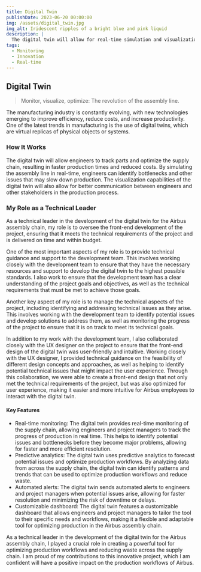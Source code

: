 ```yaml
---
title: Digital Twin
publishDate: 2023-06-20 00:00:00
img: /assets/digital_twin.jpg
img_alt: Iridescent ripples of a bright blue and pink liquid
description: |
  The digital twin will allow for real-time simulation and visualization of the assembly line, improving efficiency and reducing errors.
tags:
  - Monitoring
  - Innovation
  - Real-time
---
```


## Digital Twin

> Monitor, visualize, optimize: The revolution of the assembly line.

The manufacturing industry is constantly evolving, with new technologies emerging to improve efficiency, reduce costs, and increase productivity. One of the latest trends in manufacturing is the use of digital twins, which are virtual replicas of physical objects or systems.

### How It Works

The digital twin will allow engineers to track parts and optimize the supply chain, resulting in faster production times and reduced costs. By simulating the assembly line in real-time, engineers can identify bottlenecks and other issues that may slow down production. The visualization capabilities of the digital twin will also allow for better communication between engineers and other stakeholders in the production process.

### My Role as a Technical Leader

As a technical leader in the development of the digital twin for the Airbus assembly chain, my role is to oversee the front-end development of the project, ensuring that it meets the technical requirements of the project and is delivered on time and within budget.

One of the most important aspects of my role is to provide technical guidance and support to the development team. This involves working closely with the development team to ensure that they have the necessary resources and support to develop the digital twin to the highest possible standards. I also work to ensure that the development team has a clear understanding of the project goals and objectives, as well as the technical requirements that must be met to achieve those goals.

Another key aspect of my role is to manage the technical aspects of the project, including identifying and addressing technical issues as they arise. This involves working with the development team to identify potential issues and develop solutions to address them, as well as monitoring the progress of the project to ensure that it is on track to meet its technical goals.

In addition to my work with the development team, I also collaborated closely with the UX designer on the project to ensure that the front-end design of the digital twin was user-friendly and intuitive. Working closely with the UX designer, I provided technical guidance on the feasibility of different design concepts and approaches, as well as helping to identify potential technical issues that might impact the user experience. Through this collaboration, we were able to create a front-end design that not only met the technical requirements of the project, but was also optimized for user experience, making it easier and more intuitive for Airbus employees to interact with the digital twin.

#### Key Features

- Real-time monitoring: The digital twin provides real-time monitoring of the supply chain, allowing engineers and project managers to track the progress of production in real time. This helps to identify potential issues and bottlenecks before they become major problems, allowing for faster and more efficient resolution.
- Predictive analytics: The digital twin uses predictive analytics to forecast potential issues and optimize production workflows. By analyzing data from across the supply chain, the digital twin can identify patterns and trends that can be used to optimize production workflows and reduce waste.
- Automated alerts: The digital twin sends automated alerts to engineers and project managers when potential issues arise, allowing for faster resolution and minimizing the risk of downtime or delays.
- Customizable dashboard: The digital twin features a customizable dashboard that allows engineers and project managers to tailor the tool to their specific needs and workflows, making it a flexible and adaptable tool for optimizing production in the Airbus assembly chain.

As a technical leader in the development of the digital twin for the Airbus assembly chain, I played a crucial role in creating a powerful tool for optimizing production workflows and reducing waste across the supply chain. I am proud of my contributions to this innovative project, which I am confident will have a positive impact on the production workflows of Airbus.